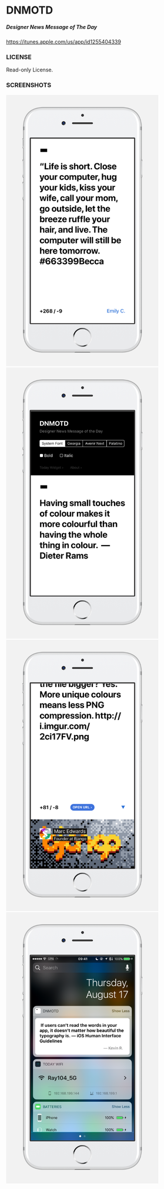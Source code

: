 # DNMOTD
##### Designer News Message of The Day

https://itunes.apple.com/us/app/id1255404339

### LICENSE
Read-only License.

### SCREENSHOTS
<img width="414px" src=".screens/1.png"><img width="414px" src=".screens/2.png">
<img width="414px" src=".screens/3.png"><img width="414px" src=".screens/4.png">